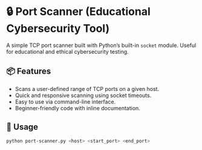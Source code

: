 # 🔒 Port Scanner (Educational Cybersecurity Tool)

A simple TCP port scanner built with Python’s built-in `socket` module. Useful for educational and ethical cybersecurity testing.

## 📦 Features

- Scans a user-defined range of TCP ports on a given host.
- Quick and responsive scanning using socket timeouts.
- Easy to use via command-line interface.
- Beginner-friendly code with inline documentation.

## 🚀 Usage

```bash
python port-scanner.py <host> <start_port> <end_port>
